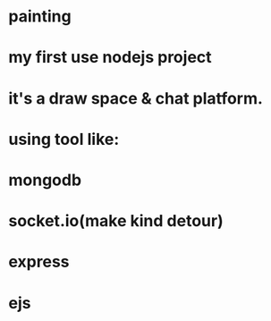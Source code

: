 # painting

# my first use nodejs project
# it's a draw space & chat platform.
# using tool like:
# mongodb
# socket.io(make kind detour) 
# express
# ejs
